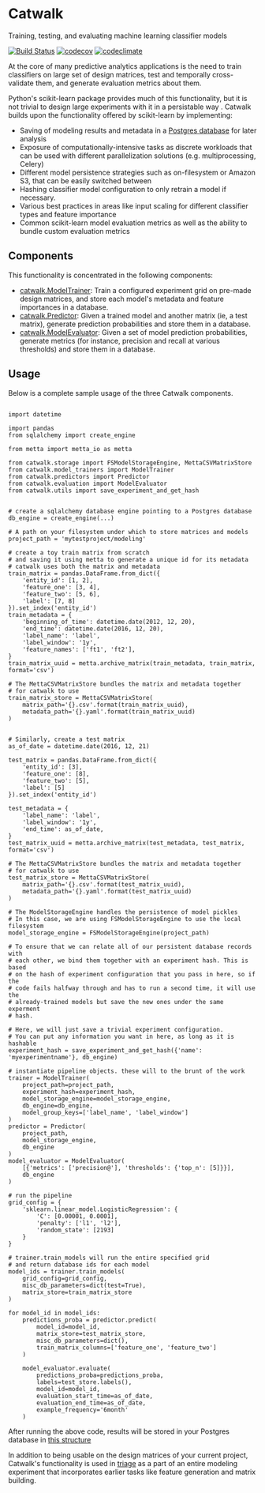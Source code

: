 # Catwalk

Training, testing, and evaluating machine learning classifier models

[![Build Status](https://travis-ci.org/dssg/catwalk.svg?branch=master)](https://travis-ci.org/dssg/catwalk)
[![codecov](https://codecov.io/gh/dssg/catwalk/branch/master/graph/badge.svg)](https://codecov.io/gh/dssg/catwalk)
[![codeclimate](https://codeclimate.com/github/dssg/catwalk.png)](https://codeclimate.com/github/dssg/catwalk)

At the core of many predictive analytics applications is the need to train classifiers on large set of design matrices, test and temporally cross-validate them, and generate evaluation metrics about them.

Python's scikit-learn package provides much of this functionality, but it is not trivial to design large experiments with it in a persistable way . Catwalk builds upon the functionality offered by scikit-learn by implementing:

- Saving of modeling results and metadata in a [Postgres database](https://github.com/dssg/results-schema) for later analysis
- Exposure of computationally-intensive tasks as discrete workloads that can be used with different parallelization solutions (e.g. multiprocessing, Celery)
- Different model persistence strategies such as on-filesystem or Amazon S3, that can be easily switched between
- Hashing classifier model configuration to only retrain a model if necessary.
- Various best practices in areas like input scaling for different classifier types and feature importance
- Common scikit-learn model evaluation metrics as well as the ability to bundle custom evaluation metrics


## Components

This functionality is concentrated in the following components:

- [catwalk.ModelTrainer](catwalk/model_trainers.py): Train a configured experiment grid on pre-made design matrices, and store each model's metadata and feature importances in a database.
- [catwalk.Predictor](catwalk/predictors.py): Given a trained model and another matrix (ie, a test matrix), generate prediction probabilities and store them in a database.
- [catwalk.ModelEvaluator](catwalk/evaluation.py): Given a set of model prediction probabilities, generate metrics (for instance, precision and recall at various thresholds) and store them in a database.

## Usage

Below is a complete sample usage of the three Catwalk components.

```

import datetime

import pandas
from sqlalchemy import create_engine

from metta import metta_io as metta

from catwalk.storage import FSModelStorageEngine, MettaCSVMatrixStore
from catwalk.model_trainers import ModelTrainer
from catwalk.predictors import Predictor
from catwalk.evaluation import ModelEvaluator
from catwalk.utils import save_experiment_and_get_hash


# create a sqlalchemy database engine pointing to a Postgres database
db_engine = create_engine(...)

# A path on your filesystem under which to store matrices and models
project_path = 'mytestproject/modeling'

# create a toy train matrix from scratch
# and saving it using metta to generate a unique id for its metadata
# catwalk uses both the matrix and metadata
train_matrix = pandas.DataFrame.from_dict({
	'entity_id': [1, 2],
	'feature_one': [3, 4],
	'feature_two': [5, 6],
	'label': [7, 8]
}).set_index('entity_id')
train_metadata = {
	'beginning_of_time': datetime.date(2012, 12, 20),
	'end_time': datetime.date(2016, 12, 20),
	'label_name': 'label',
	'label_window': '1y',
	'feature_names': ['ft1', 'ft2'],
}
train_matrix_uuid = metta.archive_matrix(train_metadata, train_matrix, format='csv')

# The MettaCSVMatrixStore bundles the matrix and metadata together
# for catwalk to use
train_matrix_store = MettaCSVMatrixStore(
	matrix_path='{}.csv'.format(train_matrix_uuid),
	metadata_path='{}.yaml'.format(train_matrix_uuid)
)


# Similarly, create a test matrix
as_of_date = datetime.date(2016, 12, 21)

test_matrix = pandas.DataFrame.from_dict({
	'entity_id': [3],
	'feature_one': [8],
	'feature_two': [5],
	'label': [5]
}).set_index('entity_id')

test_metadata = {
	'label_name': 'label',
	'label_window': '1y',
	'end_time': as_of_date,
}
test_matrix_uuid = metta.archive_matrix(test_metadata, test_matrix, format='csv')

# The MettaCSVMatrixStore bundles the matrix and metadata together
# for catwalk to use
test_matrix_store = MettaCSVMatrixStore(
	matrix_path='{}.csv'.format(test_matrix_uuid),
	metadata_path='{}.yaml'.format(test_matrix_uuid)
)

# The ModelStorageEngine handles the persistence of model pickles
# In this case, we are using FSModelStorageEngine to use the local filesystem
model_storage_engine = FSModelStorageEngine(project_path)

# To ensure that we can relate all of our persistent database records with
# each other, we bind them together with an experiment hash. This is based
# on the hash of experiment configuration that you pass in here, so if the
# code fails halfway through and has to run a second time, it will use the
# already-trained models but save the new ones under the same experment
# hash.

# Here, we will just save a trivial experiment configuration.
# You can put any information you want in here, as long as it is hashable
experiment_hash = save_experiment_and_get_hash({'name': 'myexperimentname'}, db_engine)

# instantiate pipeline objects. these will to the brunt of the work
trainer = ModelTrainer(
	project_path=project_path,
	experiment_hash=experiment_hash,
	model_storage_engine=model_storage_engine,
	db_engine=db_engine,
	model_group_keys=['label_name', 'label_window']
)
predictor = Predictor(
	project_path,
	model_storage_engine,
	db_engine
)
model_evaluator = ModelEvaluator(
	[{'metrics': ['precision@'], 'thresholds': {'top_n': [5]}}],
	db_engine
)

# run the pipeline
grid_config = {
	'sklearn.linear_model.LogisticRegression': {
		'C': [0.00001, 0.0001],
		'penalty': ['l1', 'l2'],
		'random_state': [2193]
	}
}

# trainer.train_models will run the entire specified grid
# and return database ids for each model
model_ids = trainer.train_models(
	grid_config=grid_config,
	misc_db_parameters=dict(test=True),
	matrix_store=train_matrix_store
)

for model_id in model_ids:
	predictions_proba = predictor.predict(
		model_id=model_id,
		matrix_store=test_matrix_store,
		misc_db_parameters=dict(),
		train_matrix_columns=['feature_one', 'feature_two']
	)

	model_evaluator.evaluate(
		predictions_proba=predictions_proba,
		labels=test_store.labels(),
		model_id=model_id,
		evaluation_start_time=as_of_date,
		evaluation_end_time=as_of_date,
		example_frequency='6month'
	)

```
After running the above code, results will be stored in your Postgres database in [this structure](https://github.com/dssg/results-schema/blob/master/results_schema/schema.py)

In addition to being usable on the design matrices of your current project, Catwalk's functionality is used in [triage](https://github.com/dssg/triage) as a part of an entire modeling experiment that incorporates earlier tasks like feature generation and matrix building.

